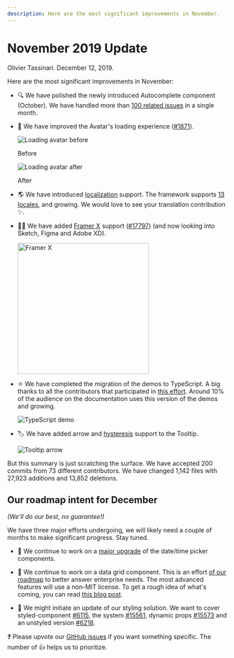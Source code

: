 ```yaml
---
description: Here are the most significant improvements in November.
---
```


# November 2019 Update

Olivier Tassinari. December 12, 2019.

Here are the most significant improvements in November:

- 🔍 We have polished the newly introduced Autocomplete component (October).
We have handled more than [100 related issues](https://github.com/quizlet/material-ui/issues?utf8=%E2%9C%93&q=label%3A%22lab%3A+Autocomplete%22+) in a single month.

- 👤 We have improved the Avatar's loading experience ([#1871](https://github.com/quizlet/material-ui/pull/18711)).

  ![Loading avatar before](/static/blog/november-2019-update/loading-avatar-before.gif)

  <p class="blog-description">Before</p>

  ![Loading avatar after](/static/blog/november-2019-update/loading-avatar-after.gif)

  <p class="blog-description">After</p>

- 🌎 We have introduced [localization](/guides/localization/) support.
The framework supports [13 locales](/guides/localization/#supported-locales), and growing. We would love to see your translation contribution ✨.

- 👨‍🎤 We have added [Framer X](https://packages.framer.com/package/material-ui/material-ui) support ([#17797](https://github.com/quizlet/material-ui/pull/17797)) (and now looking into Sketch, Figma and Adobe XD).

  <a href="https://packages.framer.com/package/material-ui/material-ui"><img src="/static/blog/november-2019-update/framer.jpg" alt="Framer X" width="300" /></a>

- ⚛️ We have completed the migration of the demos to TypeScript. A big thanks to all the contributors that participated in [this effort](https://github.com/quizlet/material-ui/issues/14897). Around 10% of the audience on the documentation uses this version of the demos and growing.

  ![TypeScript demo](/static/blog/november-2019-update/typescript-demos.png)

- 🏷 We have added arrow and [hysteresis](https://github.com/quizlet/material-ui/pull/18458) support to the Tooltip.

  ![Tooltip arrow](/static/blog/november-2019-update/arrow.png)

But this summary is just scratching the surface. We have accepted 200 commits from 73 different contributors. We have changed 1,142 files with 27,923 additions and 13,852 deletions.

## Our roadmap intent for December

*(We'll do our best, no guarantee!)*

We have three major efforts undergoing, we will likely need a couple of months to make significant progress. Stay tuned.

- 📅 We continue to work on a [major upgrade](https://github.com/quizlet/material-ui-pickers/issues/1293) of the date/time picker components.

- 🧮 We continue to work on a data grid component.
This is an effort [of our roadmap](/discover-more/roadmap/) to better answer enterprise needs.
The most advanced features will use a non-MIT license.
To get a rough idea of what's coming, you can read [this blog post](https://uxdesign.cc/design-better-data-tables-4ecc99d23356).

- 💅 We might initiate an update of our styling solution.
We want to cover styled-component [#6115](https://github.com/quizlet/material-ui/pull/#6115), the system [#15561](https://github.com/quizlet/material-ui/issues/15561), dynamic props [#15573](https://github.com/quizlet/material-ui/issues/15573) and an unstyled version [#6218](https://github.com/quizlet/material-ui/pull/6218).

❓ Please upvote our [GitHub issues](https://github.com/quizlet/material-ui/issues) if you want something specific. The number of 👍 helps us to prioritize.
